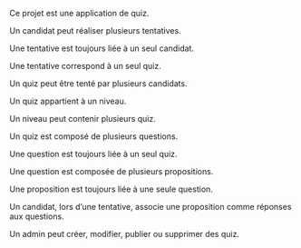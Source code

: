 Ce projet est une application de quiz.


Un candidat peut réaliser plusieurs tentatives.

Une tentative est toujours liée à un seul candidat.

Une tentative correspond à un seul quiz.

Un quiz peut être tenté par plusieurs candidats.

Un quiz appartient à un niveau.

Un niveau peut contenir plusieurs quiz.

Un quiz est composé de plusieurs questions.

Une question est toujours liée à un seul quiz.

Une question est composée de plusieurs propositions.

Une proposition est toujours liée à une seule question.

Un candidat, lors d’une tentative, associe une proposition comme réponses aux questions.

Un admin peut créer, modifier, publier ou supprimer des quiz.
